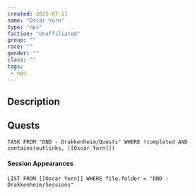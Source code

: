 ```yaml
---
created: 2023-07-11
name: "Oscar Yorn"
type: "npc"
faction: "Unaffiliated"
group: ""
race: ""
gender: ""
class: ""
tags:
 - npc
---
```

## Description


## Quests
```dataview
TASK FROM "DND - Drakkenheim/Quests" WHERE !completed AND contains(outlinks, [[Oscar Yorn]]) 
```

#### Session Appearances
```dataview
LIST FROM [[Oscar Yorn]] WHERE file.folder = "DND - Drakkenheim/Sessions"
```




